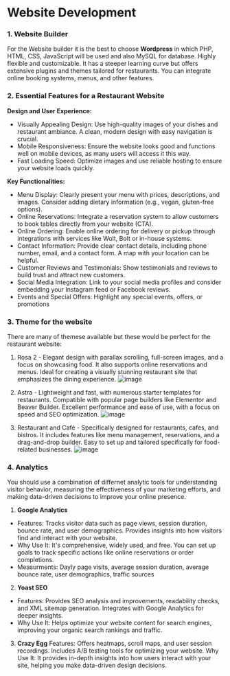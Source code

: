 # Website Development #

### 1. Website Builder ###

For the Website builder it is the best to choose **Wordpress** in which PHP, HTML, CSS, JavaScript will be used and also MySQL for database. Highly flexible and customizable. It has a steeper learning curve but offers extensive plugins and themes tailored for restaurants. You can integrate online booking systems, menus, and other features.

### 2. Essential Features for a Restaurant Website ###

**Design and User Experience:**
+ Visually Appealing Design: Use high-quality images of your dishes and restaurant ambiance. A clean, modern design with easy navigation is crucial.
+ Mobile Responsiveness: Ensure the website looks good and functions well on mobile devices, as many users will access it this way.
+ Fast Loading Speed: Optimize images and use reliable hosting to ensure your website loads quickly.

**Key Functionalities:**
+ Menu Display: Clearly present your menu with prices, descriptions, and images. Consider adding dietary information (e.g., vegan, gluten-free options).
+ Online Reservations: Integrate a reservation system to allow customers to book tables directly from your website (CTA).
+ Online Ordering: Enable online ordering for delivery or pickup through integrations with services like Wolt, Bolt or in-house systems.
+ Contact Information: Provide clear contact details, including phone number, email, and a contact form. A map with your location can be helpful.
+ Customer Reviews and Testimonials: Show testimonials and reviews to build trust and attract new customers.
+ Social Media Integration: Link to your social media profiles and consider embedding your Instagram feed or Facebook reviews.
+ Events and Special Offers: Highlight any special events, offers, or promotions

### 3. Theme for the website ###

There are many of themese available but these would be perfect for the restaurant website:

1. Rosa 2 -  Elegant design with parallax scrolling, full-screen images, and a focus on showcasing food. It also supports online reservations and menus. Ideal for creating a visually stunning restaurant site that emphasizes the dining experience.
![image](https://github.com/Karina856/EMarketingStrategyLVRestaurant/assets/82584494/6ff15693-5768-43ae-aef1-d4b078d9332c)


3. Astra -  Lightweight and fast, with numerous starter templates for restaurants. Compatible with popular page builders like Elementor and Beaver Builder. Excellent performance and ease of use, with a focus on speed and SEO optimization.
![image](https://github.com/Karina856/EMarketingStrategyLVRestaurant/assets/82584494/6d700ce6-573b-4828-ac66-447d57bd09db)

   
5. Restaurant and Café - Specifically designed for restaurants, cafes, and bistros. It includes features like menu management, reservations, and a drag-and-drop builder. Easy to set up and tailored specifically for food-related businesses.
![image](https://github.com/Karina856/EMarketingStrategyLVRestaurant/assets/82584494/7a61d3fb-9921-4efe-a665-d91a7a90a07e)

### 4. Analytics ###

You should use a combination of differnet analytic tools for understanding visitor behavior, measuring the effectiveness of your marketing efforts, and making data-driven decisions to improve your online presence. 

1. **Google Analytics**
+ Features: Tracks visitor data such as page views, session duration, bounce rate, and user demographics. Provides insights into how visitors find and interact with your website.
+ Why Use It: It's comprehensive, widely used, and free. You can set up goals to track specific actions like online reservations or order completions.
+ Measurments: Dayly page visits, average session duration, average bounce rate, user demographics, traffic sources

2. **Yoast SEO**
+ Features: Provides SEO analysis and improvements, readability checks, and XML sitemap generation. Integrates with Google Analytics for deeper insights.
+ Why Use It: Helps optimize your website content for search engines, improving your organic search rankings and traffic.

3. **Crazy Egg**
Features: Offers heatmaps, scroll maps, and user session recordings. Includes A/B testing tools for optimizing your website.
Why Use It: It provides in-depth insights into how users interact with your site, helping you make data-driven design decisions.
   

